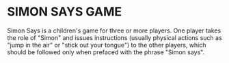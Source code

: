 # SIMON SAYS GAME
  Simon Says is a children's game for three or more players. One player takes the role of "Simon" and issues instructions (usually physical actions such as "jump in the air" or "stick out your tongue") to the other players, which should be followed only when prefaced with the phrase "Simon says".